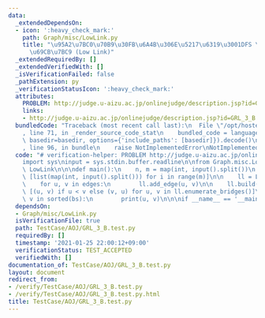 ```yaml
---
data:
  _extendedDependsOn:
  - icon: ':heavy_check_mark:'
    path: Graph/misc/LowLink.py
    title: "\u95A2\u7BC0\u70B9\u30FB\u6A4B\u306E\u5217\u6319\u3001DFS \u6728\u306E\
      \u69CB\u7BC9 (Low Link)"
  _extendedRequiredBy: []
  _extendedVerifiedWith: []
  _isVerificationFailed: false
  _pathExtension: py
  _verificationStatusIcon: ':heavy_check_mark:'
  attributes:
    PROBLEM: http://judge.u-aizu.ac.jp/onlinejudge/description.jsp?id=GRL_3_B
    links:
    - http://judge.u-aizu.ac.jp/onlinejudge/description.jsp?id=GRL_3_B
  bundledCode: "Traceback (most recent call last):\n  File \"/opt/hostedtoolcache/Python/3.10.4/x64/lib/python3.10/site-packages/onlinejudge_verify/documentation/build.py\"\
    , line 71, in _render_source_code_stat\n    bundled_code = language.bundle(stat.path,\
    \ basedir=basedir, options={'include_paths': [basedir]}).decode()\n  File \"/opt/hostedtoolcache/Python/3.10.4/x64/lib/python3.10/site-packages/onlinejudge_verify/languages/python.py\"\
    , line 96, in bundle\n    raise NotImplementedError\nNotImplementedError\n"
  code: "# verification-helper: PROBLEM http://judge.u-aizu.ac.jp/onlinejudge/description.jsp?id=GRL_3_B\n\
    import sys\ninput = sys.stdin.buffer.readline\n\nfrom Graph.misc.LowLink import\
    \ LowLink\n\n\ndef main():\n    n, m = map(int, input().split())\n    edges =\
    \ [list(map(int, input().split())) for i in range(m)]\n\n    ll = LowLink(n)\n\
    \    for u, v in edges:\n        ll.add_edge(u, v)\n\n    ll.build()\n    bs =\
    \ [(u, v) if u < v else (v, u) for u, v in ll.enumerate_bridges()]\n    for u,\
    \ v in sorted(bs):\n        print(u, v)\n\n\nif __name__ == '__main__':\n    main()\n"
  dependsOn:
  - Graph/misc/LowLink.py
  isVerificationFile: true
  path: TestCase/AOJ/GRL_3_B.test.py
  requiredBy: []
  timestamp: '2021-01-25 22:00:12+09:00'
  verificationStatus: TEST_ACCEPTED
  verifiedWith: []
documentation_of: TestCase/AOJ/GRL_3_B.test.py
layout: document
redirect_from:
- /verify/TestCase/AOJ/GRL_3_B.test.py
- /verify/TestCase/AOJ/GRL_3_B.test.py.html
title: TestCase/AOJ/GRL_3_B.test.py
---
```

